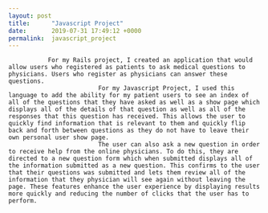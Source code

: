 ```yaml
---
layout: post
title:      "Javascript Project"
date:       2019-07-31 17:49:12 +0000
permalink:  javascript_project
---
```


              
               For my Rails project, I created an application that would allow users who registered as patients to ask medical questions to physicians. Users who register as physicians can answer these questions. 
							 For my Javascript Project, I used this language to add the ability for my patient users to see an index of all of the questions that they have asked as well as a show page which displays all of the details of that question as well as all of the responses that this question has received. This allows the user to quickly find information that is relevant to them and quickly flip back and forth between questions as they do not have to leave their own personal user show page. 
							 The user can also ask a new question in order to receive help from the online physicians. To do this, they are directed to a new question form which when submitted displays all of the information submitted as a new question. This confirms to the user that their questions was submitted and lets them review all of the information that they physician will see again without leaving the page. These features enhance the user experience by displaying results more quickly and reducing the number of clicks that the user has to perform. 
